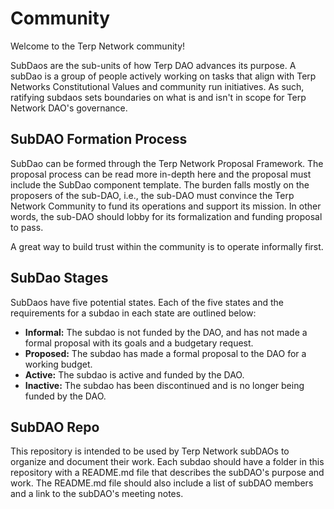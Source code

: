 # Community
Welcome to the Terp Network community!

SubDaos are the sub-units of how Terp DAO advances its purpose. A subDao is a group of people actively working on tasks that align with Terp Networks Constitutional Values and community run initiatives. As such, ratifying subdaos sets boundaries on what is and isn't in scope for Terp Network DAO's governance.

## SubDAO Formation Process

SubDao can be formed through the Terp Network Proposal Framework. The proposal process can be read more in-depth here and the proposal must include the SubDao component template. The burden falls mostly on the proposers of the sub-DAO, i.e., the sub-DAO must convince the Terp Network Community to fund its operations and support its mission. In other words, the sub-DAO should lobby for its formalization and funding proposal to pass.

A great way to build trust within the community is to operate informally first.

## SubDao Stages
SubDaos have five potential states. Each of the five states and the requirements for a subdao in each state are outlined below:

- **Informal:** The subdao is not funded by the DAO, and has not made a formal proposal with its goals and a budgetary request.
- **Proposed:** The subdao has made a formal proposal to the DAO for a working budget.
- **Active:** The subdao is active and funded by the DAO.
- **Inactive:** The subdao has been discontinued and is no longer being funded by the DAO.

## SubDAO Repo
This repository is intended to be used by Terp Network subDAOs to organize and document their work. Each subdao should have a folder in this repository with a README.md file that describes the subDAO's purpose and work. The README.md file should also include a list of subDAO members and a link to the subDAO's meeting notes.